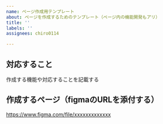 ```yaml
---
name: ページ作成用テンプレート
about: ページを作成するためのテンプレート（ページ内の機能開発もアリ）
title: ''
labels: ''
assignees: chiro0114

---
```


## 対応すること
作成する機能や対応することを記載する

## 作成するページ（figmaのURLを添付する）
https://www.figma.com/file/xxxxxxxxxxxxx
